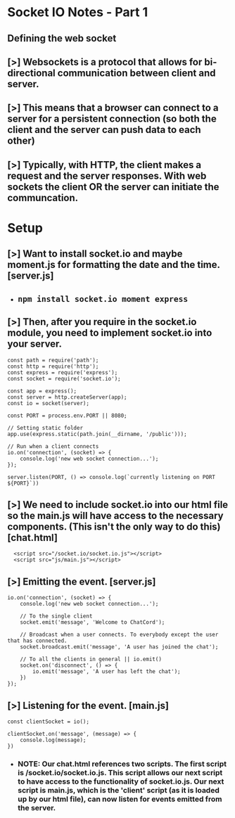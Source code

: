 # Socket IO Notes - Part 1

## **Defining the web socket**
## [>] Websockets is a protocol that allows for bi-directional communication between client and server.
## [>] This means that a browser can connect to a server for a persistent connection (so both the client and the server can push data to each other)
## [>] Typically, with HTTP, the client makes a request and the server responses. With web sockets the client OR the server can initiate the communcation.

# Setup
## [>] Want to install socket.io and maybe moment.js for formatting the date and the time. **[server.js]**
- ## `npm install socket.io moment express`
## [>] Then, after you require in the socket.io module, you need to implement socket.io into your server.
```
const path = require('path');
const http = require('http');
const express = require('express');
const socket = require('socket.io');

const app = express();
const server = http.createServer(app);
const io = socket(server);

const PORT = process.env.PORT || 8080;

// Setting static folder
app.use(express.static(path.join(__dirname, '/public')));

// Run when a client connects
io.on('connection', (socket) => {
    console.log('new web socket connection...');
});

server.listen(PORT, () => console.log(`currently listening on PORT ${PORT}`))
```

## [>] We need to include socket.io into our html file so the main.js will have access to the necessary components. (This isn't the only way to do this) **[chat.html]**
```
  <script src="/socket.io/socket.io.js"></script>
  <script src="js/main.js"></script>
```

## [>] Emitting the event. **[server.js]**
```
io.on('connection', (socket) => {
    console.log('new web socket connection...');

    // To the single client
    socket.emit('message', 'Welcome to ChatCord');

    // Broadcast when a user connects. To everybody except the user that has connected.
    socket.broadcast.emit('message', 'A user has joined the chat');

    // To all the clients in general || io.emit()
    socket.on('disconnect', () => {
        io.emit('message', 'A user has left the chat');
    })
});
```

## [>] Listening for the event. **[main.js]**
```
const clientSocket = io();

clientSocket.on('message', (message) => {
    console.log(message);
})
```

- ### **NOTE: Our chat.html references two scripts. The first script is /socket.io/socket.io.js. This script allows our next script to have access to the functionality of socket.io.js. Our next script is main.js, which is the 'client' script (as it is loaded up by our html file), can now listen for events emitted from the server.**


